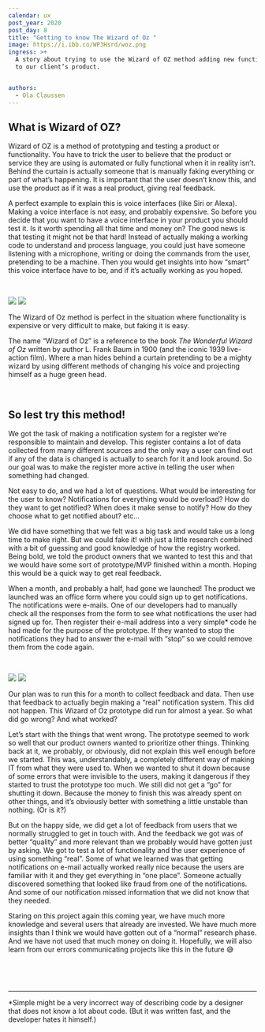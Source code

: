 ```yaml
---
calendar: ux
post_year: 2020
post_day: 8
title: "Getting to know The Wizard of Oz "
image: https://i.ibb.co/WP3Hsrd/woz.png
ingress: >+
  A story about trying to use the Wizard of OZ method adding new functionality
  to our client’s product. 


authors:
  - Ola Claussen
---
```

## What is Wizard of OZ? 
Wizard of OZ is a method of prototyping and testing a product or functionality. You have to trick the user to believe that the product or service they are using is automated or fully functional when it in reality isn’t. Behind the curtain is actually someone that is manually faking everything or part of what’s happening. It is important that the user doesn’t know this, and use the product as if it was a real product, giving real feedback. 

A perfect example to explain this is voice interfaces (like Siri or Alexa).
Making a voice interface is not easy, and probably expensive. So before you decide that you want to have a voice interface in your product you should test it. Is it worth spending all that time and money on? 
The good news is that testing it might not be that hard! Instead of actually making a working code to understand and process language, you could just have someone listening with a microphone, writing or doing the commands from the user, pretending to be a machine. Then you would get insights into how “smart” this voice interface have to be, and if it’s actually working as you hoped.

<p>&nbsp;</p>
<img class="light-theme-image" src="https://images.unsplash.com/photo-1512446816042-444d641267d4?ixid=MXwxMjA3fDB8MHxwaG90by1wYWdlfHx8fGVufDB8fHw%3D&ixlib=rb-1.2.1&auto=format&fit=crop&w=2250&q=80" />
<img class="dark-theme-image" src="https://images.unsplash.com/photo-1512446816042-444d641267d4?ixid=MXwxMjA3fDB8MHxwaG90by1wYWdlfHx8fGVufDB8fHw%3D&ixlib=rb-1.2.1&auto=format&fit=crop&w=2250&q=80" />

The Wizard of Oz method is perfect in the situation where functionality is expensive or very difficult to make, but faking it is easy. 

The name “Wizard of Oz”  is a reference to the book *The Wonderful Wizard of Oz* written by author L. Frank Baum in 1900 (and the iconic 1939 live-action film). Where a man hides behind a curtain pretending to be a mighty wizard by using different methods of changing his voice and projecting himself as a huge green head. 

<p>&nbsp;</p>

## So lest try this method!
We got the task of making a notification system for a register we're responsible to maintain and develop. This register contains a lot of data collected from many different sources and the only way a user can find out if any of the data is changed is actually to search for it and look around. So our goal was to make the register more active in telling the user when something had changed. 

Not easy to do, and we had a lot of questions. 
What would be interesting for the user to know? Notifications for everything would be overload? How do they want to get notified? When does it make sense to notify? How do they choose what to get notified about? etc...

We did have something that we felt was a big task and would take us a long time to make right. But we could fake it! with just a little research combined with a bit of guessing and good knowledge of how the registry worked. 
Being bold, we told the product owners that we wanted to test this and that we would have some sort of prototype/MVP finished within a month. Hoping this would be a quick way to get real feedback. 

When a month, and probably a half, had gone we launched! 
The product we launched was an office form where you could sign up to get notifications. The notifications were e-mails. One of our developers had to manually check all the responses from the form to see what notifications the user had signed up for. Then register their e-mail address into a very simple* code he had made for the purpose of the prototype. If they wanted to stop the notifications they had to answer the e-mail with “stop” so we could remove them from the code again. 

<p>&nbsp;</p>

<img class="light-theme-image" src="https://i.ibb.co/SyDZxmC/Woz2.png" />
<img class="dark-theme-image" src="https://i.ibb.co/SyDZxmC/Woz2.png" />

Our plan was to run this for a month to collect feedback and data. Then use that feedback to actually begin making a “real” notification system. This did not happen. This Wizard of Oz prototype did run for almost a year. So what did go wrong? And what worked? 


Let’s start with the things that went wrong. The prototype seemed to work so well that our product owners wanted to prioritize other things. Thinking back at it, we probably, or obviously, did not explain this well enough before we started. This was, understandably, a completely different way of making IT from what they were used to.
When we wanted to shut it down because of some errors that were invisible to the users, making it dangerous if they started to trust the prototype too much. We still did not get a “go” for shutting it down. Because the money to finish this was already spent on other things, and it’s obviously better with something a little unstable than nothing. (Or is it?)  

But on the happy side, we did get a lot of feedback from users that we normally struggled to get in touch with. And the feedback we got was of better “quality” and more relevant than we probably would have gotten just by asking. We got to test a lot of functionality and the user experience of using something “real”. Some of what we learned was that getting notifications on e-mail actually worked really nice because the users are familiar with it and they get everything in “one place”. Someone actually discovered something that looked like fraud from one of the notifications. And some of our notification missed information that we did not know that they needed. 

Staring on this project again this coming year, we have much more knowledge and several users that already are invested. We have much more insights than I think we would have gotten out of a “normal” research phase. And we have not used that much money on doing it. Hopefully, we will also learn from our errors communicating projects like this in the future 😅

<p>&nbsp;</p>
<p>&nbsp;</p>


---

*Simple might be a very incorrect way of describing code by a designer that does not know a lot about code. (But it was written fast, and the developer hates it himself.)
